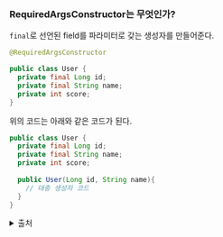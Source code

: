 ### RequiredArgsConstructor는 무엇인가?

`final`로 선언된 field를 파라미터로 갖는 생성자를 만들어준다.

```java
@RequiredArgsConstructor

public class User {
  private final Long id;
  private final String name;
  private int score;
}
```
위의 코드는 아래와 같은 코드가 된다.
```java
public class User {
  private final Long id;
  private final String name;
  private int score;
  
  public User(Long id, String name){
    // 대충 생성자 코드    
  }
}
```
<details>
 <summary> 출처 </summary>
- https://www.daleseo.com/lombok-popular-annotations/ <br>
</details>
